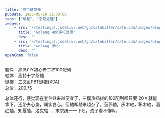 ```yaml
---
title: '整个键盘先'
pubDate: 2023-05-10 21:30:00
tags: ["编程", "字符处理"]
images:
    - src: '//testingcf.jsdelivr.net/gh/cafekiller/cafe.cdn/images/blogs/note202305101.jpg'
      title: 'Golang 中文字符处理'
      desc: ''
    - src: '//testingcf.jsdelivr.net/gh/cafekiller/cafe.cdn/images/blogs/note202305102.jpg'
      title: 'Golang 源码'
      desc: ''
openComm: false
---
```

套件：狼派CIY初心者三模100配列  
轴体：高特十字茶轴  
键帽：三文鱼PBT键帽(XDA)  
总价：200.75  

总体还行，感觉现在套件越来越便宜了，三模热插拔的100配列都只要120￥就能拿下，还带夹心垫，属实良心。但轴却越来越杂了，菠萝轴，灰木轴，积木轴，酒红轴，知夏轴，洛克轴......求求统一一下吧，孩子看不懂啊。